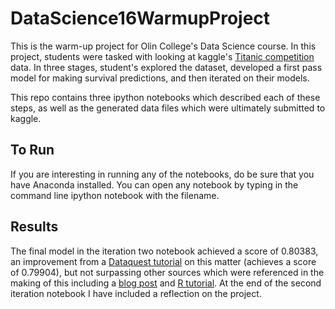 # DataScience16WarmupProject
This is the warm-up project for Olin College's Data Science course. In this project, students were tasked with looking at kaggle's [Titanic competition](https://www.kaggle.com/c/titanic/leaderboard?submissionId=2507145) data. In three stages, student's explored the dataset, developed a first pass model for making survival predictions, and then iterated on their models.

This repo contains three ipython notebooks which described each of these steps, as well as the generated data files which were ultimately submitted to kaggle.

## To Run
If you are interesting in running any of the notebooks, do be sure that you have Anaconda installed. You can open any notebook by typing in the command line ipython notebook with the filename. 

## Results
The final model in the iteration two notebook achieved a score of 0.80383, an improvement from a [Dataquest tutorial](https://www.dataquest.io/mission/75/improving-your-submission) on this matter (achieves a score of 0.79904), but not surpassing other sources which were referenced in the making of this including a [blog post](http://elenacuoco.altervista.org/blog/archives/1195) and [R tutorial](http://trevorstephens.com/post/72916401642/titanic-getting-started-with-r). At the end of the second iteration notebook I have included a reflection on the project.

